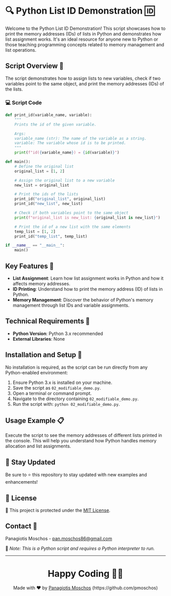 # 🔍 Python List ID Demonstration 🆔

Welcome to the Python List ID Demonstration! This script showcases how to print the memory addresses (IDs) of lists in Python and demonstrates how list assignment works. It's an ideal resource for anyone new to Python or those teaching programming concepts related to memory management and list operations.

## Script Overview 📘

The script demonstrates how to assign lists to new variables, check if two variables point to the same object, and print the memory addresses (IDs) of the lists.

### :computer: Script Code

```python
def print_id(variable_name, variable):
    """
    Prints the id of the given variable.

    Args:
    variable_name (str): The name of the variable as a string.
    variable: The variable whose id is to be printed.
    """
    print(f"id({variable_name}) = {id(variable)}")

def main():
    # Define the original list
    original_list = [1, 2]

    # Assign the original list to a new variable
    new_list = original_list

    # Print the ids of the lists
    print_id("original_list", original_list)
    print_id("new_list", new_list)

    # Check if both variables point to the same object
    print(f"original_list is new_list: {original_list is new_list}")

    # Print the id of a new list with the same elements
    temp_list = [1, 2]
    print_id("temp_list", temp_list)

if __name__ == "__main__":
    main()
```

## Key Features 🌟

- **List Assignment**: Learn how list assignment works in Python and how it affects memory addresses.
- **ID Printing**: Understand how to print the memory address (ID) of lists in Python.
- **Memory Management**: Discover the behavior of Python's memory management through list IDs and variable assignments.

## Technical Requirements 🔧

- **Python Version**: Python 3.x recommended
- **External Libraries**: None

## Installation and Setup 🚀

No installation is required, as the script can be run directly from any Python-enabled environment:

1. Ensure Python 3.x is installed on your machine.
2. Save the script as `02_modifiable_demo.py`.
3. Open a terminal or command prompt.
4. Navigate to the directory containing `02_modifiable_demo.py`.
5. Run the script with: `python 02_modifiable_demo.py`.

## Usage Example 📋

Execute the script to see the memory addresses of different lists printed in the console. This will help you understand how Python handles memory allocation and list assignments.

## 📢 Stay Updated

Be sure to ⭐ this repository to stay updated with new examples and enhancements!

## 📄 License
🔐 This project is protected under the [MIT License](https://mit-license.org/).


## Contact 📧
Panagiotis Moschos - pan.moschos86@gmail.com

🔗 *Note: This is a Python script and requires a Python interpreter to run.*

---
<h1 align=center>Happy Coding 👨‍💻 </h1>

<p align="center">
  Made with ❤️ by 
  <a href="https://www.linkedin.com/in/panagiotis-moschos" target="_blank">
  Panagiotis Moschos</a> (https://github.com/pmoschos)
</p>
